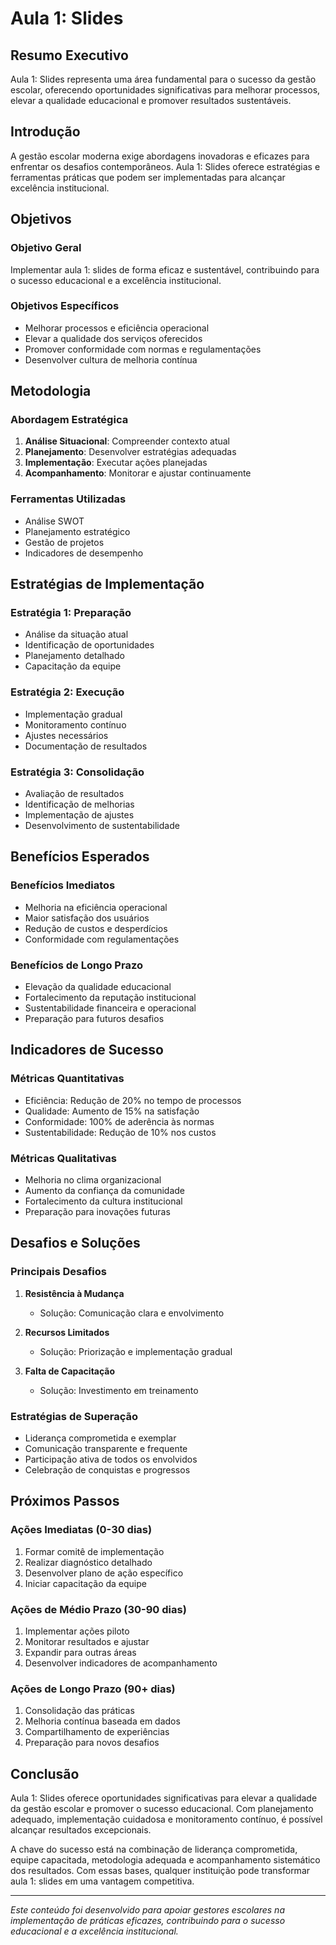 # Aula 1: Slides

## Resumo Executivo

Aula 1: Slides representa uma área fundamental para o sucesso da gestão escolar, oferecendo oportunidades significativas para melhorar processos, elevar a qualidade educacional e promover resultados sustentáveis.

## Introdução

A gestão escolar moderna exige abordagens inovadoras e eficazes para enfrentar os desafios contemporâneos. Aula 1: Slides oferece estratégias e ferramentas práticas que podem ser implementadas para alcançar excelência institucional.

## Objetivos

### Objetivo Geral
Implementar aula 1: slides de forma eficaz e sustentável, contribuindo para o sucesso educacional e a excelência institucional.

### Objetivos Específicos
- Melhorar processos e eficiência operacional
- Elevar a qualidade dos serviços oferecidos
- Promover conformidade com normas e regulamentações
- Desenvolver cultura de melhoria contínua

## Metodologia

### Abordagem Estratégica
1. **Análise Situacional**: Compreender contexto atual
2. **Planejamento**: Desenvolver estratégias adequadas
3. **Implementação**: Executar ações planejadas
4. **Acompanhamento**: Monitorar e ajustar continuamente

### Ferramentas Utilizadas
- Análise SWOT
- Planejamento estratégico
- Gestão de projetos
- Indicadores de desempenho

## Estratégias de Implementação

### Estratégia 1: Preparação
- Análise da situação atual
- Identificação de oportunidades
- Planejamento detalhado
- Capacitação da equipe

### Estratégia 2: Execução
- Implementação gradual
- Monitoramento contínuo
- Ajustes necessários
- Documentação de resultados

### Estratégia 3: Consolidação
- Avaliação de resultados
- Identificação de melhorias
- Implementação de ajustes
- Desenvolvimento de sustentabilidade

## Benefícios Esperados

### Benefícios Imediatos
- Melhoria na eficiência operacional
- Maior satisfação dos usuários
- Redução de custos e desperdícios
- Conformidade com regulamentações

### Benefícios de Longo Prazo
- Elevação da qualidade educacional
- Fortalecimento da reputação institucional
- Sustentabilidade financeira e operacional
- Preparação para futuros desafios

## Indicadores de Sucesso

### Métricas Quantitativas
- Eficiência: Redução de 20% no tempo de processos
- Qualidade: Aumento de 15% na satisfação
- Conformidade: 100% de aderência às normas
- Sustentabilidade: Redução de 10% nos custos

### Métricas Qualitativas
- Melhoria no clima organizacional
- Aumento da confiança da comunidade
- Fortalecimento da cultura institucional
- Preparação para inovações futuras

## Desafios e Soluções

### Principais Desafios
1. **Resistência à Mudança**
   - Solução: Comunicação clara e envolvimento

2. **Recursos Limitados**
   - Solução: Priorização e implementação gradual

3. **Falta de Capacitação**
   - Solução: Investimento em treinamento

### Estratégias de Superação
- Liderança comprometida e exemplar
- Comunicação transparente e frequente
- Participação ativa de todos os envolvidos
- Celebração de conquistas e progressos

## Próximos Passos

### Ações Imediatas (0-30 dias)
1. Formar comitê de implementação
2. Realizar diagnóstico detalhado
3. Desenvolver plano de ação específico
4. Iniciar capacitação da equipe

### Ações de Médio Prazo (30-90 dias)
1. Implementar ações piloto
2. Monitorar resultados e ajustar
3. Expandir para outras áreas
4. Desenvolver indicadores de acompanhamento

### Ações de Longo Prazo (90+ dias)
1. Consolidação das práticas
2. Melhoria contínua baseada em dados
3. Compartilhamento de experiências
4. Preparação para novos desafios

## Conclusão

Aula 1: Slides oferece oportunidades significativas para elevar a qualidade da gestão escolar e promover o sucesso educacional. Com planejamento adequado, implementação cuidadosa e monitoramento contínuo, é possível alcançar resultados excepcionais.

A chave do sucesso está na combinação de liderança comprometida, equipe capacitada, metodologia adequada e acompanhamento sistemático dos resultados. Com essas bases, qualquer instituição pode transformar aula 1: slides em uma vantagem competitiva.

---

*Este conteúdo foi desenvolvido para apoiar gestores escolares na implementação de práticas eficazes, contribuindo para o sucesso educacional e a excelência institucional.*